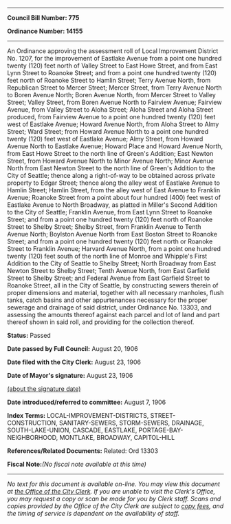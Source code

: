 

********

**Council Bill Number: 775**
   
**Ordinance Number: 14155**
********

 An Ordinance approving the assessment roll of Local Improvement District No. 1207, for the improvement of Eastlake Avenue from a point one hundred twenty (120) feet north of Valley Street to East Howe Street, and from East Lynn Street to Roanoke Street; and from a point one hundred twenty (120) feet north of Roanoke Street to Hamlin Street; Terry Avenue North, from Republican Street to Mercer Street; Mercer Street, from Terry Avenue North to Boren Avenue North; Boren Avenue North, from Mercer Street to Valley Street; Valley Street, from Boren Avenue North to Fairview Avenue; Fairview Avenue, from Valley Street to Aloha Street; Aloha Street and Aloha Street produced, from Fairview Avenue to a point one hundred twenty (120) feet west of Eastlake Avenue; Howard Avenue North, from Aloha Street to Almy Street; Ward Street; from Howard Avenue North to a point one hundred twenty (120) feet west of Eastlake Avenue; Almy Street, from Howard Avenue North to Eastlake Avenue; Howard Place and Howard Avenue North, from East Howe Street to the north line of Green's Addition; East Newton Street, from Howard Avenue North to Minor Avenue North; Minor Avenue North from East Newton Street to the north line of Green's Addition to the City of Seattle; thence along a right-of-way to be obtained across private property to Edgar Street; thence along the alley west of Eastlake Avenue to Hamlin Street; Hamlin Street, from the alley west of East Avenue to Franklin Avenue; Roanoke Street from a point about four hundred (400) feet west of Eastlake Avenue to North Broadway, as platted in Miller's Second Addition to the City of Seattle; Franklin Avenue, from East Lynn Street to Roanoke Street; and from a point one hundred twenty (120) feet north of Roanoke Street to Shelby Street; Shelby Street, from Franklin Avenue to Tenth Avenue North; Boylston Avenue North from East Boston Street to Roanoke Street; and from a point one hundred twenty (120) feet north or Roanoke Street to Franklin Avenue; Harvard Avenue North, from a point one hundred twenty (120) feet south of the north line of Monroe and Whipple's First Addition to the City of Seattle to Shelby Street; North Broadway from East Newton Street to Shelby Street; Tenth Avenue North, from East Garfield Street to Shelby Street; and Federal Avenue from East Garfield Street to Roanoke Street, all in the City of Seattle, by constructing sewers therein of proper dimensions and material, together with all necessary manholes, flush tanks, catch basins and other appurtenances necessary for the proper sewerage and drainage of said district, under Ordinance No. 13303, and assessing the amounts thereof against each parcel and lot of land and part thereof shown in said roll, and providing for the collection thereof.

**Status:** Passed
   
**Date passed by Full Council:** August 20, 1906
   
**Date filed with the City Clerk:** August 23, 1906
   
**Date of Mayor's signature:** August 23, 1906
   
[(about the signature date)](/~public/approvaldate.htm)
   
   
   
**Date introduced/referred to committee:** August 7, 1906
   
   
**Index Terms:** LOCAL-IMPROVEMENT-DISTRICTS, STREET-CONSTRUCTION, SANITARY-SEWERS, STORM-SEWERS, DRAINAGE, SOUTH-LAKE-UNION, CASCADE, EASTLAKE, PORTAGE-BAY-NEIGHBORHOOD, MONTLAKE, BROADWAY, CAPITOL-HILL

**References/Related Documents:** Related: Ord 13303

**Fiscal Note:**_(No fiscal note available at this time)_
********

_No text for this document is available on-line. You may view this document at [the Office of the City Clerk](http://www.seattle.gov/leg/clerk/contactUs.htm). If you are unable to visit the Clerk's Office, you may request a copy or scan be made for you by Clerk staff. Scans and copies provided by the Office of the City Clerk are subject to [copy fees](http://clerk.seattle.gov/~public/clerkfees.htm), and the timing of service is dependent on the availability of staff._

